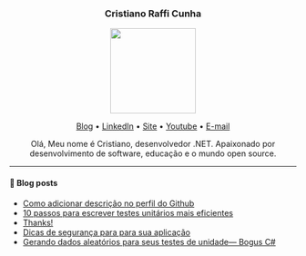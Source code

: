 <h3 align="center">Cristiano Raffi Cunha</h3>
<p align="center">
  <img width="150px" src="https://www.cristianoprogramador.com/img/Cristiano(logo)%20Sem%20Texto.png"/>
</p>
<p align="center">
  <a href="https://medium.com/cristiano-cunha">Blog</a> •
  <a href="https://www.linkedin.com/in/cristianorc/">LinkedIn</a> •
  <a href="https://cristianoprogramador.com">Site</a> •
  <a href="https://www.youtube.com/channel/UCeDFP_iLSFUACJ1E0yLGgkw">Youtube</a> •
  <a href="mailto:contato@cristianoprogramador.com">E-mail</a> 
</p>

<p align="center">
  Olá, Meu nome é Cristiano, desenvolvedor .NET. Apaixonado por desenvolvimento de software, educação e o mundo open source.
</p>

----

#### 📖 Blog posts
<!-- BLOG-POST-LIST:START -->
- [Como adicionar descrição no perfil do Github](https://medium.com/cristiano-cunha/como-adicionar-descri%C3%A7%C3%A3o-no-perfil-do-github-916dfb6232a1?source=rss-ed2064054f33------2)
- [10 passos para escrever testes unitários mais eficientes](https://medium.com/cristiano-cunha/10-passos-para-escrever-testes-unit%C3%A1rios-mais-eficientes-90a209f441e0?source=rss-ed2064054f33------2)
- [Thanks!](https://medium.com/@CristianoRC/thanks-b36a7f806282?source=rss-ed2064054f33------2)
- [Dicas de segurança para para sua aplicação](https://medium.com/cristiano-cunha/dicas-de-seguran%C3%A7a-para-para-sua-aplica%C3%A7%C3%A3o-8a241564a9e4?source=rss-ed2064054f33------2)
- [Gerando dados aleatórios para seus testes de unidade— Bogus C#](https://medium.com/cristiano-cunha/gerando-dados-aleat%C3%B3rios-para-seus-testes-de-unidade-bogus-c-9dd233c9c648?source=rss-ed2064054f33------2)
<!-- BLOG-POST-LIST:END -->
